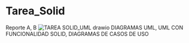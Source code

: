 # Tarea_Solid

Reporte A, B
![TAREA SOLID_UML drawio](https://github.com/user-attachments/assets/d1b028de-cc8f-4a64-9634-b06b149e4991)
DIAGRAMAS UML, UML CON FUNCIONALIDAD SOLID, DIAGRAMAS DE CASOS DE USO
